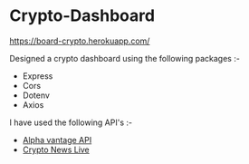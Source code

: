 # Crypto-Dashboard 

https://board-crypto.herokuapp.com/

Designed a crypto dashboard using the following packages :- 

- Express
- Cors
- Dotenv 
- Axios 

I have used the following API's :- 
- [Alpha vantage API](https://rapidapi.com/alphavantage/api/alpha-vantage/)
- [Crypto News Live](https://rapidapi.com/ddeshon/api/crypto-news-live3/)
